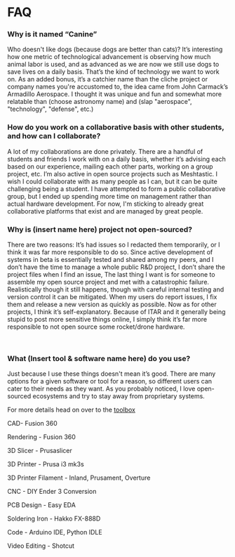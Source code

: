 # FAQ

### Why is it named “Canine”

Who doesn't like dogs (because dogs are better than cats)? It’s interesting how one metric of technological advancement is observing how much animal labor is used, and as advanced as we are now we still use dogs to save lives on a daily basis. That’s the kind of technology we want to work on. As an added bonus, it’s a catchier name than the cliche project or company names you're accustomed to, the idea came from John Carmack’s Armadillo Aerospace. I thought it was unique and fun and somewhat more relatable than (choose astronomy name) and (slap "aerospace", "technology", "defense", etc.)

### How do you work on a collaborative basis with other students, and how can I collaborate?

A lot of my collaborations are done privately. There are a handful of students and friends I work with on a daily basis, whether it’s advising each based on our experience, mailing each other parts, working on a group project, etc. I’m also active in open source projects such as Meshtastic. I wish I could collaborate with as many people as I can, but it can be quite challenging being a student. I have attempted to form a public collaborative group, but I ended up spending more time on management rather than actual hardware development. For now, I'm sticking to already great collaborative platforms that exist and are managed by great people.

### Why is (insert name here) project not open-sourced?

There are two reasons: It’s had issues so I redacted them temporarily, or I think it was far more responsible to do so. Since active development of systems in beta is essentially tested and shared among my peers, and I don’t have the time to manage a whole public R\&D project, I don’t share the project files when I find an issue, The last thing I want is for someone to assemble my open source project and met with a catastrophic failure. Realistically though it still happens, though with careful internal testing and version control it can be mitigated. When my users do report issues, I fix them and release a new version as quickly as possible. Now as for other projects, I think it’s self-explanatory. Because of ITAR and it generally being stupid to post more sensitive things online, I simply think it’s far more responsible to not open source some rocket/drone hardware.

​

### What (Insert tool & software name here) do you use?

Just because I use these things doesn't mean it’s good. There are many options for a given software or tool for a reason, so different users can cater to their needs as they want. As you probably noticed, I love open-sourced ecosystems and try to stay away from proprietary systems.



For more details head on over to the [toolbox](../toolbox/ "mention")&#x20;

CAD- Fusion 360

Rendering - Fusion 360

3D Slicer - Prusaslicer

3D Printer - Prusa i3 mk3s

3D Printer Filament - Inland, Prusament, Overture

CNC - DIY Ender 3 Conversion

PCB Design - Easy EDA

Soldering Iron - Hakko FX-888D

Code - Arduino IDE, Python IDLE

Video Editing - Shotcut
